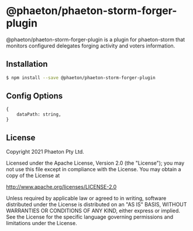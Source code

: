 # @phaeton/phaeton-storm-forger-plugin

@phaeton/phaeton-storm-forger-plugin is a plugin for phaeton-storm that monitors configured delegates forging activity and voters information.

## Installation

```sh
$ npm install --save @phaeton/phaeton-storm-forger-plugin
```

## Config Options

```
{
	dataPath: string,
}
```

## License

Copyright 2021 Phaeton Pty Ltd.

Licensed under the Apache License, Version 2.0 (the "License");
you may not use this file except in compliance with the License.
You may obtain a copy of the License at

http://www.apache.org/licenses/LICENSE-2.0

Unless required by applicable law or agreed to in writing, software
distributed under the License is distributed on an "AS IS" BASIS,
WITHOUT WARRANTIES OR CONDITIONS OF ANY KIND, either express or implied.
See the License for the specific language governing permissions and
limitations under the License.

[phaeton core github]: https://github.com/Phaeton-Blockchain/plaak-phaeton-sdk
